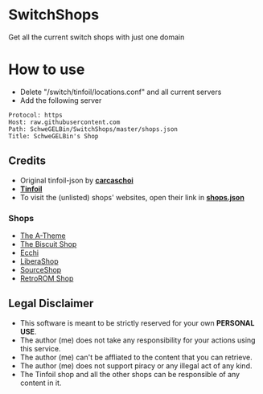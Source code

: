 # SwitchShops
Get all the current switch shops with just one domain

# How to use
- Delete "/switch/tinfoil/locations.conf" and all current servers
- Add the following server

```
Protocol: https
Host: raw.githubusercontent.com
Path: SchweGELBin/SwitchShops/master/shops.json
Title: SchweGELBin's Shop
```

## Credits
- Original tinfoil-json by **[carcaschoi](https://github.com/carcaschoi/tinfoil-json)**
- **[Tinfoil](https://tinfoil.io/)**
- To visit the (unlisted) shops' websites, open their link in **[shops.json](https://raw.githubusercontent.com/SchweGELBin/SwitchShops/master/shops.json)**
### Shops
- [The A-Theme](https://a-theme.ca)
- [The Biscuit Shop](shop.hedge.com)
- [Ecchi](https://e.cchi.me)
- [LiberaShop](https://liberashop.rs)
- [SourceShop](https://sourceshop.app)
- [RetroROM Shop](https://retrorom.shop)

## Legal Disclaimer 
- This software is meant to be strictly reserved for your own **PERSONAL USE**. 
- The author (me) does not take any responsibility for your actions using this service.
- The author (me) can't be affliated to the content that you can retrieve.
- The author (me) does not support piracy or any illegal act of any kind.
- The Tinfoil shop and all the other shops can be responsible of any content in it.
